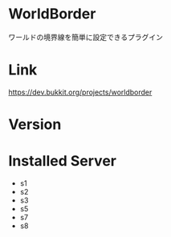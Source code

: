 # WorldBorder
ワールドの境界線を簡単に設定できるプラグイン

# Link
https://dev.bukkit.org/projects/worldborder

# Version

# Installed Server
- s1
- s2
- s3
- s5
- s7
- s8
